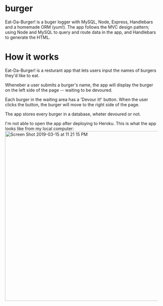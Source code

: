 # burger

Eat-Da-Burger! is a buger logger with MySQL, Node, Express, Handlebars and a homemade ORM (yum!). The app follows the MVC design pattern; using Node and MySQL to query and route data in the app, and Handlebars to generate the HTML.

# How it works
Eat-Da-Burger! is a resturant app that lets users input the names of burgers they'd like to eat.

Wheneber a user submits a burger's name, the app will display the burger on the left side of the page -- waiting to be devoured.

Each burger in the waiting area has a 'Devour it!' button. When the user clicks the button, the burger will move to the right side of the page.

The app stores every burger in a database, wheter devoured or not.



I'm not able to open the app after deploying to Heroku. This is what the app looks like from my local computer:
<img width="560" alt="Screen Shot 2019-03-15 at 11 21 15 PM" src="https://user-images.githubusercontent.com/14854129/54470629-1165a600-4779-11e9-8328-1d92cfa83943.png">
